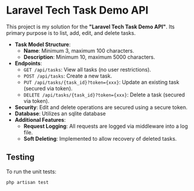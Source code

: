 # Laravel Tech Task Demo API

This project is my solution for the **"Laravel Tech Task Demo API"**. Its primary purpose is to list, add, edit, and delete tasks.

- **Task Model Structure**:
  - **Name**: Minimum 3, maximum 100 characters.
  - **Description**: Minimum 10, maximum 5000 characters.
- **Endpoints**:
  - `GET /api/tasks`: View all tasks (no user restrictions).
  - `POST /api/tasks`: Create a new task.
  - `PUT /api/tasks/{task_id}?token={xxx}`: Update an existing task (secured via token).
  - `DELETE /api/tasks/{task_id}?token={xxx}`: Delete a task (secured via token).
- **Security**: Edit and delete operations are secured using a secure token.
- **Database**: Utilizes an sqlite database
- **Additional Features**:
  - **Request Logging**: All requests are logged via middleware into a log file.
  - **Soft Deleting**: Implemented to allow recovery of deleted tasks.

## Testing

To run the unit tests:

```bash
php artisan test
```